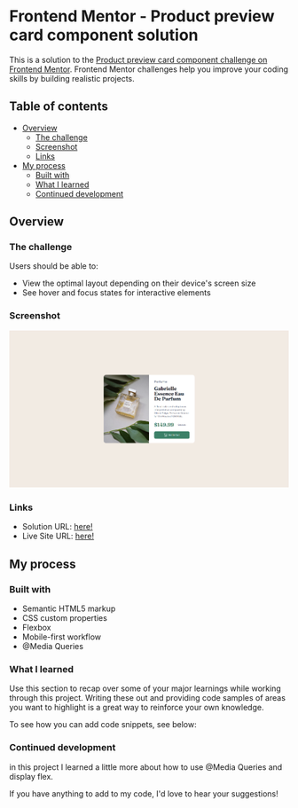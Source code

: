# Frontend Mentor - Product preview card component solution

This is a solution to the [Product preview card component challenge on Frontend Mentor](https://www.frontendmentor.io/challenges/product-preview-card-component-GO7UmttRfa). Frontend Mentor challenges help you improve your coding skills by building realistic projects. 

## Table of contents

- [Overview](#overview)
  - [The challenge](#the-challenge)
  - [Screenshot](#screenshot)
  - [Links](#links)
- [My process](#my-process)
  - [Built with](#built-with)
  - [What I learned](#what-i-learned)
  - [Continued development](#continued-development)

## Overview

### The challenge

Users should be able to:

- View the optimal layout depending on their device's screen size
- See hover and focus states for interactive elements

### Screenshot

![](./print-1.png)

### Links

- Solution URL: [here!](https://github.com/eduardozamit)
- Live Site URL: [here!](https://eduardozamit.github.io/product-preview-card/)

## My process

### Built with

- Semantic HTML5 markup
- CSS custom properties
- Flexbox
- Mobile-first workflow
- @Media Queries

### What I learned

Use this section to recap over some of your major learnings while working through this project. Writing these out and providing code samples of areas you want to highlight is a great way to reinforce your own knowledge.

To see how you can add code snippets, see below:

### Continued development

in this project I learned a little more about how to use @Media Queries and display flex.

If you have anything to add to my code, I'd love to hear your suggestions!

